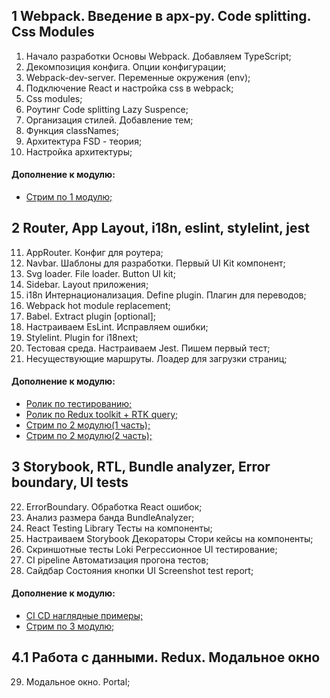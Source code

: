 1 Webpack. Введение в арх-ру. Code splitting. Css Modules
-
1. Начало разработки Основы Webpack. Добавляем TypeScript;
2. Декомпозиция конфига. Опции конфигурации; 
3. Webpack-dev-server. Переменные окружения (env); 
4. Подключение React и настройка css в webpack; 
5. Сss modules; 
6. Роутинг Code splitting Lazy Suspence; 
7. Организация стилей. Добавление тем; 
8. Функция classNames; 
9. Архитектура FSD - теория;
10. Настройка архитектуры;

<h4>Дополнение к модулю:</h4>

- [Стрим по 1 модулю;](https://youtu.be/F2G13L8WRw4)

2 Router, App Layout, i18n, eslint, stylelint, jest
-
11. AppRouter. Конфиг для роутера;
12. Navbar. Шаблоны для разработки. Первый UI Kit компонент;
13. Svg loader. File loader. Button UI kit;
14. Sidebar. Layout приложения;
15. i18n Интернационализация. Define plugin. Плагин для переводов;
16. Webpack hot module replacement;
17. Babel. Extract plugin [optional];
18. Настраиваем EsLint. Исправляем ошибки;
19. Stylelint. Plugin for i18next;
20. Тестовая среда. Настраиваем Jest. Пишем первый тест;
21. Несуществующие маршруты. Лоадер для загрузки страниц;

<h4>Дополнение к модулю:</h4>

- [Ролик по тестированию;](https://youtu.be/y2emL1fMRyY)
- [Ролик по Redux toolkit + RTK query;](https://youtu.be/Od5H_CiU2vM)
- [Стрим по 2 модулю(1 часть);](https://youtu.be/Oj84M2wrcsY)
- [Стрим по 2 модулю(2 часть);](https://youtu.be/1mimnM2QWT8)

3 Storybook, RTL, Bundle analyzer, Error boundary, UI tests
-

22. ErrorBoundary. Обработка React ошибок;
23. Анализ размера банда BundleAnalyzer;
24. React Testing Library Тесты на компоненты;
25. Настраиваем Storybook Декораторы Стори кейсы на компоненты;
26. Скриншотные тесты Loki Регрессионное UI тестирование;
27. CI pipeline Автоматизация прогона тестов;
28. Сайдбар Состояния кнопки UI Screenshot test report;

<h4>Дополнение к модулю:</h4>

- [CI CD наглядные примеры;](https://youtu.be/ANj7qUgzNq4)
- [Стрим по 3 модулю;](https://youtu.be/h_b1RITvbJM)

4.1 Работа с данными. Redux. Модальное окно
-

29. Модальное окно. Portal;